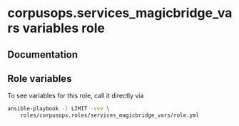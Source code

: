 # corpusops.services_magicbridge_vars variables role
## Documentation

## Role variables
To see variables for this role, call it directly via
```bash
ansible-playbook -l LIMIT -vvv \
    roles/corpusops.roles/services_magicbridge_vars/role.yml
```
